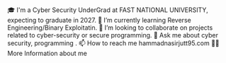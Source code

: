 🎓 I'm a Cyber Security UnderGrad at FAST NATIONAL UNIVERSITY, expecting to graduate in 2027.
🌱 I’m currently learning Reverse Engineering/Binary Exploitatin.
👯 I’m looking to collaborate on projects related to cyber-security or secure programming.
💬 Ask me about cyber security, programming .
📫 How to reach me hammadnasirjutt95.com
👨‍💻 More Information about me

<!---
Geek955/Geek955 is a ✨ special ✨ repository because its `README.md` (this file) appears on your GitHub profile.
You can click the Preview link to take a look at your changes.
--->
